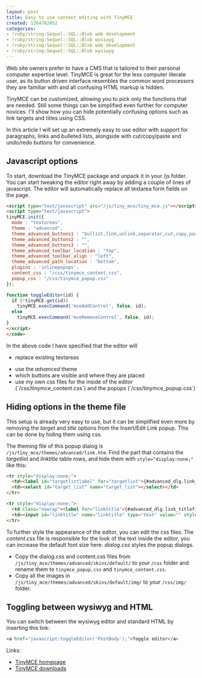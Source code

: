 ```yaml
---
layout: post
title: Easy to use content editing with TinyMCE
created: 1264782452
categories:
- !ruby/string:Sequel::SQL::Blob web development
- !ruby/string:Sequel::SQL::Blob wysiwyg
- !ruby/string:Sequel::SQL::Blob web development
- !ruby/string:Sequel::SQL::Blob wysiwyg
---
```

Web site owners prefer to have a CMS that is tailored to their personal computer expertise level. TinyMCE is great for the less computer literate user, as its button driven interface resembles the common word processors they are familiar with and all confusing HTML markup is hidden.

TinyMCE can be customized, allowing you to pick only the functions that are needed. Still some things can be simplified even further for computer novices. I'll show how you can hide potentially confusing options such as link targets and titles using CSS.

In this article I will set up an extremely easy to use editor with support for paragraphs, links and bulleted lists, alongside with cut/copy/paste and undo/redo buttons for convenience.

## Javascript options

To start, download the TinyMCE package and unpack it in your /js folder. You can start tweaking the editor right away by adding a couple of lines of javascript. The editor will automatically replace all textarea form fields on the page.

```html
<script type="text/javascript" src="/js/tiny_mce/tiny_mce.js"></script>
<script type="text/javascript">
tinyMCE.init({
  mode : "textareas",
  theme : "advanced",
  theme_advanced_buttons1 : "bullist,link,unlink,separator,cut,copy,paste,separator,undo,redo",
  theme_advanced_buttons2 : "",
  theme_advanced_buttons3 : "", 
  theme_advanced_toolbar_location : "top",
  theme_advanced_toolbar_align : "left",
  theme_advanced_path_location : "bottom",
  plugins : 'inlinepopups',
  content_css : "/css/tinymce_content.css",
  popup_css : "/css/tinymce_popup.css"
});

function toggleEditor(id) {
  if (!tinyMCE.get(id))
    tinyMCE.execCommand('mceAddControl', false, id);
  else
    tinyMCE.execCommand('mceRemoveControl', false, id);
}
</script>
</code>
```

In the above code I have specified that the editor will <ul><li>replace existing textareas</li>
<li>use the <em>advanced</em> theme</li>
<li>which buttons are visible and where they are placed</li>
<li>use my own css files for the inside of the editor (`/css/tinymce_content.css`) and the popups (`/css/tinymce_popup.css`)</li>
</ul>

## Hiding options in the theme file

This setup is already very easy to use, but it can be simplified even more by removing the <em>target</em> and <em>title</em> options from the Insert/Edit Link popup. This can be done by hiding them using css.

The theming file of this popup dialog is `/js/tiny_mce/themes/advanced/link.htm`. Find the part that contains the <em>targetlist</em> and <em>linktitle</em> table rows, and hide them with `style="display:none;"` like this:

```html
<tr style="display:none;">
  <td><label id="targetlistlabel" for="targetlist">{#advanced_dlg.link_target}</label></td>
  <td><select id="target_list" name="target_list"></select></td>
</tr>

<tr style="display:none;">
  <td class="nowrap"><label for="linktitle">{#advanced_dlg.link_titlefield}</label></td>
  <td><input id="linktitle" name="linktitle" type="text" value="" style="width: 200px" /></td>
</tr>
```

To further style the appearance of the editor, you can edit the css files. The <em>content.css</em> file is responsible for the look of the text inside the editor, you can increase the default font size here. <em>dialog.css</em> styles the popup dialogs.

* Copy the dialog.css and content.css files from `/js/tiny_mce/themes/advanced/skins/default/` to your `/css` folder and rename them to `tinymce_popup.css` and `tinymce_content.css`.
* Copy all the images in `/js/tiny_mce/themes/advanced/skins/default/img/` to your `/css/img/` folder.


## Toggling between wysiwyg and HTML

You can switch between the wysiwyg editor and standard HTML by inserting this link:

```html
<a href="javascript:toggleEditor('PostBody');">Toggle editor</a>
```

Links:
<ul>
<li><a href="http://tinymce.moxiecode.com/">TinyMCE homepage</a></li>
<li><a href="http://tinymce.moxiecode.com/download.php">TinyMCE downloads</a></li>
</ul>
